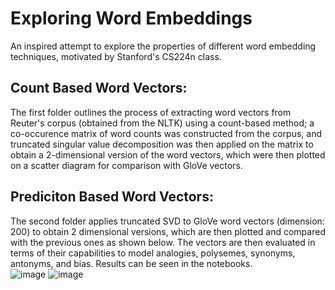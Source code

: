 # Exploring Word Embeddings
An inspired attempt to explore the properties of different word embedding techniques, motivated by Stanford's CS224n class.  
## Count Based Word Vectors:
The first folder outlines the process of extracting word vectors from Reuter's corpus (obtained from the NLTK) using a count-based method; a co-occurence matrix of word counts
was constructed from the corpus, and truncated singular value decomposition was then applied on the matrix to obtain a 2-dimensional version of the word vectors, which were
then plotted on a scatter diagram for comparison with GloVe vectors.  
## Prediciton Based Word Vectors:
The second folder applies truncated SVD to GloVe word vectors (dimension: 200) to obtain 2 dimensional versions, which are then plotted and compared with the previous ones
as shown below. The vectors are then evaluated in terms of their capabilities to model analogies, polysemes, synonyms, antonyms, and bias. Results can be seen in the notebooks.  
![image](https://user-images.githubusercontent.com/101427765/217091645-c2baf817-c2bc-4ed9-8986-e05c6f286b0c.png) ![image](https://user-images.githubusercontent.com/101427765/217091750-b3ab2d72-2368-4c6d-b38c-3b4bd515b490.png)


